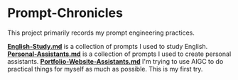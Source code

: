 # Prompt-Chronicles
This project primarily records my prompt engineering practices. 

**[English-Study.md](English-Study.md)** is a collection of prompts I used to study English.\
**[Personal-Assistants.md](Personal-Assistants.md)** is a collection of prompts I used to create personal assistants.
**[Portfolio-Website-Assistants.md](Portfolio-Website-Assistants.md)** I'm trying to use AIGC to do practical things for myself as much as possible. This is my first try.